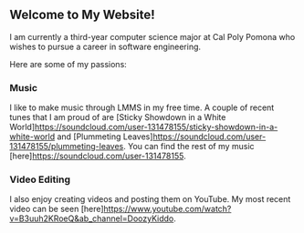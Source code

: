 ## Welcome to My Website!

I am currently a third-year computer science major at Cal Poly Pomona who wishes to pursue a career in software engineering.

Here are some of my passions:

### Music

I like to make music through LMMS in my free time. A couple of recent tunes that I am proud of are [Sticky Showdown in a White World]https://soundcloud.com/user-131478155/sticky-showdown-in-a-white-world and [Plummeting Leaves]https://soundcloud.com/user-131478155/plummeting-leaves. You can find the rest of my music [here]https://soundcloud.com/user-131478155.

### Video Editing

I also enjoy creating videos and posting them on YouTube. My most recent video can be seen [here]https://www.youtube.com/watch?v=B3uuh2KRoeQ&ab_channel=DoozyKiddo.
